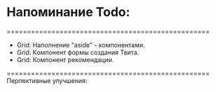 # Напоминание Todo:
==================================================
- Grid: Наполнение "aside" - компонентами.
- Grid: Компонент формы создания Твита.
- Grid: Компонент рекомендации.

==================================================
Перпективные улучшения: